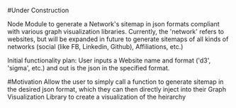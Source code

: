 #Under Construction

Node Module to generate a Network's sitemap in json formats compliant with various graph visualization libraries.
Currently, the 'network' refers to websites, but will be expanded in future to generate sitemaps of all kinds of networks (social (like FB, Linkedin, Github), Affiliations, etc.)

Initial functionality plan:
User inputs a Website name and format ('d3', 'sigma', etc.) and out is the json in the specified format.

#Motivation
Allow the user to simply call a function to generate sitemap in the desired json format, which they can then directly inject into their Graph Visualization Library to create a visualization of the heirarchy
